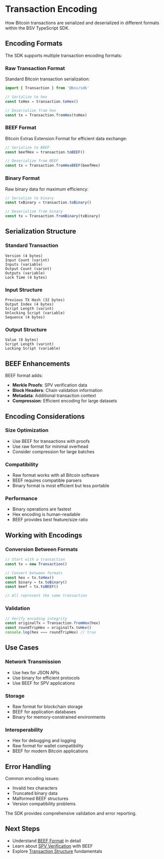 # Transaction Encoding

How Bitcoin transactions are serialized and deserialized in different formats within the BSV TypeScript SDK.

## Encoding Formats

The SDK supports multiple transaction encoding formats:

### Raw Transaction Format
Standard Bitcoin transaction serialization:
```typescript
import { Transaction } from '@bsv/sdk'

// Serialize to hex
const txHex = transaction.toHex()

// Deserialize from hex
const tx = Transaction.fromHex(txHex)
```

### BEEF Format
Bitcoin Extras Extension Format for efficient data exchange:
```typescript
// Serialize to BEEF
const beefHex = transaction.toBEEF()

// Deserialize from BEEF
const tx = Transaction.fromHexBEEF(beefHex)
```

### Binary Format
Raw binary data for maximum efficiency:
```typescript
// Serialize to binary
const txBinary = transaction.toBinary()

// Deserialize from binary
const tx = Transaction.fromBinary(txBinary)
```

## Serialization Structure

### Standard Transaction
```
Version (4 bytes)
Input Count (varint)
Inputs (variable)
Output Count (varint)  
Outputs (variable)
Lock Time (4 bytes)
```

### Input Structure
```
Previous TX Hash (32 bytes)
Output Index (4 bytes)
Script Length (varint)
Unlocking Script (variable)
Sequence (4 bytes)
```

### Output Structure
```
Value (8 bytes)
Script Length (varint)
Locking Script (variable)
```

## BEEF Enhancements

BEEF format adds:
- **Merkle Proofs**: SPV verification data
- **Block Headers**: Chain validation information
- **Metadata**: Additional transaction context
- **Compression**: Efficient encoding for large datasets

## Encoding Considerations

### Size Optimization
- Use BEEF for transactions with proofs
- Use raw format for minimal overhead
- Consider compression for large batches

### Compatibility
- Raw format works with all Bitcoin software
- BEEF requires compatible parsers
- Binary format is most efficient but less portable

### Performance
- Binary operations are fastest
- Hex encoding is human-readable
- BEEF provides best feature/size ratio

## Working with Encodings

### Conversion Between Formats
```typescript
// Start with a transaction
const tx = new Transaction()

// Convert between formats
const hex = tx.toHex()
const binary = tx.toBinary()
const beef = tx.toBEEF()

// All represent the same transaction
```

### Validation
```typescript
// Verify encoding integrity
const originalTx = Transaction.fromHex(hex)
const roundTripHex = originalTx.toHex()
console.log(hex === roundTripHex) // true
```

## Use Cases

### Network Transmission
- Use hex for JSON APIs
- Use binary for efficient protocols
- Use BEEF for SPV applications

### Storage
- Raw format for blockchain storage
- BEEF for application databases
- Binary for memory-constrained environments

### Interoperability
- Hex for debugging and logging
- Raw format for wallet compatibility
- BEEF for modern Bitcoin applications

## Error Handling

Common encoding issues:
- Invalid hex characters
- Truncated binary data
- Malformed BEEF structures
- Version compatibility problems

The SDK provides comprehensive validation and error reporting.

## Next Steps

- Understand [BEEF Format](./beef.md) in detail
- Learn about [SPV Verification](./spv-verification.md) with BEEF
- Explore [Transaction Structure](./transaction-structure.md) fundamentals
